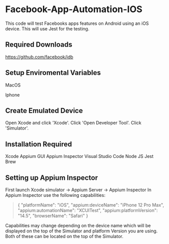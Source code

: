 # Facebook-App-Automation-IOS
 This code will test Facebooks apps features on Android using an iOS device. This will use Jest for the testing. 
## Required Downloads
https://github.com/facebook/idb

## Setup Enviromental Variables

MacOS

Iphone 

## Create Emulated Device
Open Xcode and click 'Xcode'. Click 'Open Developer Tool'. Click 'Simulator'.

## Installation Required 
Xcode
Appium GUI 
Appium Inspector
Visual Studio Code
Node JS
Jest 
Brew 

## Setting up Appium Inspector 
First launch Xcode simulator -> Appium Server -> Appium Inspector 
In Appium Inspector use the following capabilities: 

> {
 > "platformName": "iOS",
 > "appium:deviceName": "iPhone 12 Pro Max",
  >"appium:automationName": "XCUITest",
  >"appium:platformVersion": "14.5",
  >"browserName": "Safari"
>}

Capabilities may change depending on the device name which will be displayed on the top of the Simulator and platform Version you are using. Both of these can be located on the top of the Simulator. 
